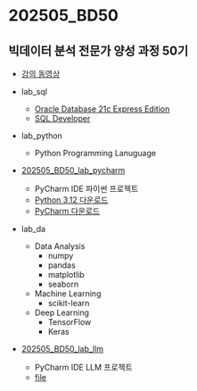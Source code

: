 # 202505_BD50

## 빅데이터 분석 전문가 양성 과정 50기

* [강의 동영상](https://www.youtube.com/playlist?list=PLIYf0rAjO5mbGpnAknV_9y3hw6ERrS-Fd)

* lab_sql
  * [Oracle Database 21c Express Edition](https://www.oracle.com/kr/database/technologies/xe-downloads.html)
  * [SQL Developer](https://www.oracle.com/kr/database/sqldeveloper/technologies/download/)

* lab_python
  * Python Programming Lanuguage

* [202505_BD50_lab_pycharm](https://github.com/JakeOh/202505_BD50_lab_pycharm)
  * PyCharm IDE 파이썬 프로젝트
  * [Python 3.12 다운로드](https://www.python.org/downloads/release/python-31210/)
  * [PyCharm 다운로드](https://www.jetbrains.com/ko-kr/pycharm/download/)

* lab_da
  * Data Analysis
    * numpy
    * pandas
    * matplotlib
    * seaborn
  * Machine Learning
    * scikit-learn
  * Deep Learning
    * TensorFlow
    * Keras

* [202505_BD50_lab_llm](https://github.com/JakeOh/202505_BD50_lab_llm)
  * PyCharm IDE LLM 프로젝트
  * [file](https://drive.google.com/file/d/1KFSLUX4vKMEs-AE83T4PgM2BLv6nWkS3/view?usp=sharing)
